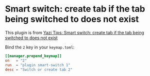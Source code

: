 # Smart switch: create tab if the tab being switched to does not exist

This plugin is from
[Yazi Tips: Smart switch: create tab if the tab being switched to does not exist](https://yazi-rs.github.io/docs/tips#smart-switch)

Bind the `2` key in your `keymap.toml`:

```toml
[[manager.prepend_keymap]]
on   = "2"
run  = "plugin smart-switch 1"
desc = "Switch or create tab 2"
```
